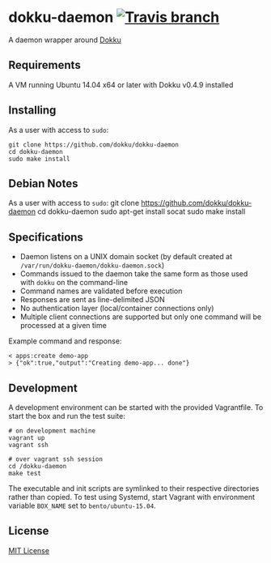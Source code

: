 # dokku-daemon [![Travis branch](https://img.shields.io/travis/dokku/dokku-daemon/master.svg?style=flat-square)](https://travis-ci.org/dokku/dokku-daemon)

A daemon wrapper around [Dokku](https://github.com/dokku/dokku)

## Requirements

A VM running Ubuntu 14.04 x64 or later with Dokku v0.4.9 installed

## Installing

As a user with access to `sudo`:

    git clone https://github.com/dokku/dokku-daemon
    cd dokku-daemon
    sudo make install

## Debian Notes

As a user with access to `sudo`:
    git clone https://github.com/dokku/dokku-daemon
    cd dokku-daemon
    sudo apt-get install socat
    sudo make install

## Specifications

* Daemon listens on a UNIX domain socket (by default created at `/var/run/dokku-daemon/dokku-daemon.sock`)
* Commands issued to the daemon take the same form as those used with `dokku` on the command-line
* Command names are validated before execution
* Responses are sent as line-delimited JSON
* No authentication layer (local/container connections only)
* Multiple client connections are supported but only one command will be processed at a given time

Example command and response:

    < apps:create demo-app
    > {"ok":true,"output":"Creating demo-app... done"}

## Development

A development environment can be started with the provided Vagrantfile. To start the box and run the test suite:

    # on development machine
    vagrant up
    vagrant ssh

    # over vagrant ssh session
    cd /dokku-daemon
    make test

The executable and init scripts are symlinked to their respective directories rather than copied. To test using Systemd, start Vagrant with environment variable `BOX_NAME` set to `bento/ubuntu-15.04`.

## License

[MIT License](LICENSE.txt)
